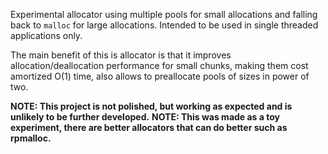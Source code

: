 Experimental allocator using multiple pools for small allocations and falling back to `malloc` for large allocations.
Intended to be used in single threaded applications only.

The main benefit of this is allocator is that it improves allocation/deallocation
performance for small chunks, making them cost amortized O(1) time, also allows to
preallocate pools of sizes in power of two.

**NOTE: This project is not polished, but working as expected and is unlikely to be further developed.**
**NOTE: This was made as a toy experiment, there are better allocators that can do better such as rpmalloc.**
